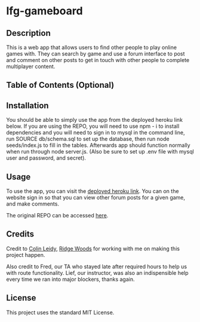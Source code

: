 # lfg-gameboard

## Description

This is a web app that allows users to find other people to play online games with. They can search by game and use a forum interface to post and comment on other posts to get in touch with other people to complete multiplayer content.

## Table of Contents (Optional)


## Installation

You should be able to simply use the app from the deployed heroku link below. If you are using the REPO, you will need to use npm - i to install dependencies and you will need to sign in to mysql in the command line, run SOURCE db/schema.sql to set up the database, then run node seeds/index.js to fill in the tables. Afterwards app should function normally when run through node server.js. (Also be sure to set up .env file with mysql user and password, and secret).

## Usage

To use the app, you can visit the [deployed heroku link](https://guarded-headland-70265.herokuapp.com/). You can on the website sign in so that you can view other forum posts for a given game, and make comments. 

The original REPO can be accessed [here](https://github.com/RWWoods/lfg-gameboard).


## Credits

Credit to [Colin Leidy](https://github.com/CollyLee), [Ridge Woods](https://github.com/RWWoods/) for working with me on making this project happen.

Also credit to Fred, our TA who stayed late after required hours to help us with route functionality. Lief, our instructor, was also an indispensible help every time we ran into major blockers, thanks again.

## License

This project uses the standard MIT License.
